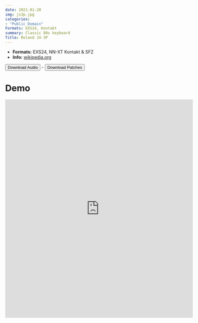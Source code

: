 ```yaml
---
date: 2021-01-20
img: jx3p.jpg
categories: 
- "Public Domain"
Formats: EXS24, Kontakt
summary: Classic 80s keyboard 
Title: Roland JX-3P  
---
```



- **Formats:** EXS24, NN-XT Kontakt & SFZ
-    **Info:** [wikipedia.org](https://en.wikipedia.org/wiki/Roland_JX-3P)


<div class="buttons"> <a href="https://www.dropbox.com/sh/m9vbpgr5i1lb1mc/AACKJ5786PVVJ0DdnQwbJQO7a?dl=0"> <button>Download Audio</button></a> - <a href="https://github.com/publicsamples/Roland-JX-3P"> <button>Download Patches</button></a></div>

# Demo

<iframe width="600" height="700" src="https://www.modularsamples.com/Demos/demos/jx3p.html" frameborder="0" allow="accelerometer; autoplay; clipboard-write; encrypted-media; gyroscope; picture-in-picture" allowfullscreen></iframe>

